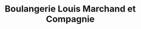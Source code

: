 ---
title: "Boulangerie Louis Marchand et Compagnie"
url: /quebec/boulangerie-louis-marchand-et-compagnie/
shop: bakery
---